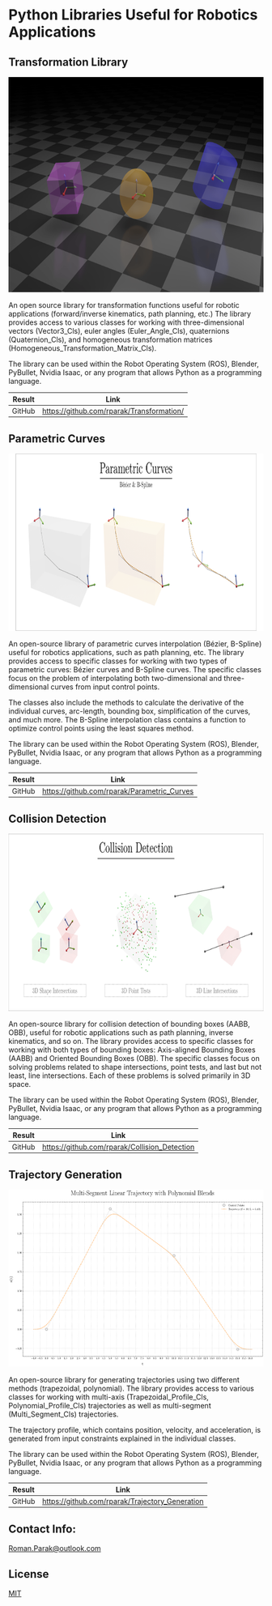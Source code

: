 # Python Libraries Useful for Robotics Applications

## Transformation Library

<p align="center">
<img src=https://github.com/rparak/PyLib_Industrial_Robotics/blob/main/images/transformation.png width="700" height="425">
</p>

An open source library for transformation functions useful for robotic applications (forward/inverse kinematics, path planning, etc.) The library provides access to various classes for working with three-dimensional vectors (Vector3_Cls), euler angles (Euler_Angle_Cls), quaternions (Quaternion_Cls), and homogeneous transformation matrices (Homogeneous_Transformation_Matrix_Cls). 

The library can be used within the Robot Operating System (ROS), Blender, PyBullet, Nvidia Isaac, or any program that allows Python as a programming language.

|        Result         | Link                                                                                  |
| --------------------- | ------------------------------------------------------------------------------------- |
| GitHub                | https://github.com/rparak/Transformation/                                             |

## Parametric Curves

<p align="center">
<img src=https://github.com/rparak/PyLib_Industrial_Robotics/blob/main/images/parametric_curves.png width="800" height="350">
</p>

An open-source library of parametric curves interpolation (Bézier, B-Spline) useful for robotics applications, such as path planning, etc. The library provides access to specific classes for working with two types of parametric curves: Bézier curves and B-Spline curves. The specific classes focus on the problem of interpolating both two-dimensional and three-dimensional curves from input control points.

The classes also include the methods to calculate the derivative of the individual curves, arc-length, bounding box, simplification of the curves, and much more. The B-Spline interpolation class contains a function to optimize control points using the least squares method.

The library can be used within the Robot Operating System (ROS), Blender, PyBullet, Nvidia Isaac, or any program that allows Python as a programming language.

|        Result         | Link                                                                                  |
| --------------------- | ------------------------------------------------------------------------------------- |
| GitHub                | https://github.com/rparak/Parametric_Curves                                           |

## Collision Detection

<p align="center">
<img src=https://github.com/rparak/PyLib_Industrial_Robotics/blob/main/images/collision_detection.png width="800" height="350">
</p>

An open-source library for collision detection of bounding boxes (AABB, OBB), useful for robotic applications such as path planning, inverse kinematics, and so on. The library provides access to specific classes for working with both types of bounding boxes: Axis-aligned Bounding Boxes (AABB) and Oriented Bounding Boxes (OBB). The specific classes focus on solving problems related to shape intersections, point tests, and last but not least, line intersections. Each of these problems is solved primarily in 3D space.

The library can be used within the Robot Operating System (ROS), Blender, PyBullet, Nvidia Isaac, or any program that allows Python as a programming language.

|        Result         | Link                                                                                  |
| --------------------- | ------------------------------------------------------------------------------------- |
| GitHub                | https://github.com/rparak/Collision_Detection                                         |

## Trajectory Generation

<p align="center">
<img src=https://github.com/rparak/PyLib_Industrial_Robotics/blob/main/images/trajectory.png width="600" height="350">
</p>

An open-source library for generating trajectories using two different methods (trapezoidal, polynomial). The library provides access to various classes for working with multi-axis (Trapezoidal_Profile_Cls, Polynomial_Profile_Cls) trajectories as well as multi-segment (Multi_Segment_Cls) trajectories.

The trajectory profile, which contains position, velocity, and acceleration, is generated from input constraints explained in the individual classes.

The library can be used within the Robot Operating System (ROS), Blender, PyBullet, Nvidia Isaac, or any program that allows Python as a programming language.

|        Result         | Link                                                                                  |
| --------------------- | ------------------------------------------------------------------------------------- |
| GitHub                | https://github.com/rparak/Trajectory_Generation                                       |

## Contact Info:
Roman.Parak@outlook.com

## License
[MIT](https://choosealicense.com/licenses/mit/)
